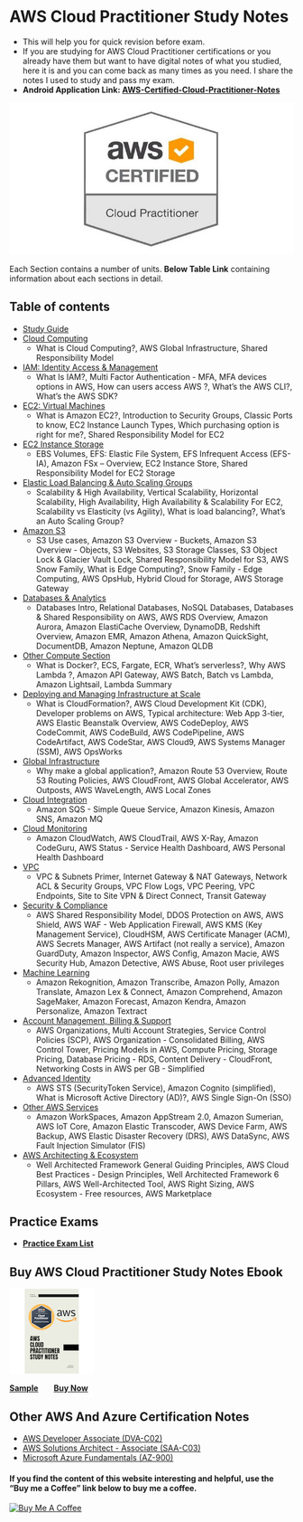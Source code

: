 # AWS Cloud Practitioner Study Notes

- This will help you for quick revision before exam.
- If you are studying for AWS Cloud Practitioner certifications or you already have them but want to have digital notes of what you studied, here it is and you can come back as many times as you need. I share the notes I used to study and pass my exam.
- **Android Application Link: [AWS-Certified-Cloud-Practitioner-Notes](https://play.google.com/store/apps/details?id=com.awsshortnotes)**

![Web App 3-tier](./images/Cloud-Practitioner.png)

Each Section contains a number of units. **Below Table Link** containing information about each sections in detail.

## Table of contents

- [Study Guide](./study-guide.md)
- [Cloud Computing](sections/cloud_computing.md)
  - What is Cloud Computing?, AWS Global Infrastructure, Shared Responsibility Model
- [IAM: Identity Access & Management](sections/iam.md)
  - What Is IAM?, Multi Factor Authentication - MFA, MFA devices options in AWS, How can users access AWS ?, What’s the AWS CLI?, What’s the AWS SDK?
- [EC2: Virtual Machines](sections/ec2.md)
  - What is Amazon EC2?, Introduction to Security Groups, Classic Ports to know, EC2 Instance Launch Types, Which purchasing option is right for me?, Shared Responsibility Model for EC2
- [EC2 Instance Storage](sections/ec2_storage.md)
  - EBS Volumes, EFS: Elastic File System, EFS Infrequent Access (EFS-IA), Amazon FSx – Overview, EC2 Instance Store, Shared Responsibility Model for EC2 Storage
- [Elastic Load Balancing & Auto Scaling Groups](sections/elb_asg.md)
  - Scalability & High Availability, Vertical Scalability, Horizontal Scalability, High Availability, High Availability & Scalability For EC2, Scalability vs Elasticity (vs Agility), What is load balancing?, What’s an Auto Scaling Group?
- [Amazon S3](sections/s3.md)
  - S3 Use cases, Amazon S3 Overview - Buckets, Amazon S3 Overview - Objects, S3 Websites, S3 Storage Classes, S3 Object Lock & Glacier Vault Lock, Shared Responsibility Model for S3, AWS Snow Family, What is Edge Computing?, Snow Family - Edge Computing, AWS OpsHub, Hybrid Cloud for Storage, AWS Storage Gateway
- [Databases & Analytics](sections/databases.md)
  - Databases Intro, Relational Databases, NoSQL Databases, Databases & Shared Responsibility on AWS, AWS RDS Overview, Amazon Aurora, Amazon ElastiCache Overview, DynamoDB, Redshift Overview, Amazon EMR, Amazon Athena, Amazon QuickSight, DocumentDB, Amazon Neptune, Amazon QLDB
- [Other Compute Section](sections/other_compute.md)
  - What is Docker?, ECS, Fargate, ECR, What’s serverless?, Why AWS Lambda ?, Amazon API Gateway, AWS Batch, Batch vs Lambda, Amazon Lightsail, Lambda Summary
- [Deploying and Managing Infrastructure at Scale](sections/deploying.md)
  - What is CloudFormation?, AWS Cloud Development Kit (CDK), Developer problems on AWS, Typical architecture: Web App 3-tier, AWS Elastic Beanstalk Overview, AWS CodeDeploy, AWS CodeCommit, AWS CodeBuild, AWS CodePipeline, AWS CodeArtifact, AWS CodeStar, AWS Cloud9, AWS Systems Manager (SSM), AWS OpsWorks
- [Global Infrastructure](sections/global_infrastructure.md)
  - Why make a global application?, Amazon Route 53 Overview, Route 53 Routing Policies, AWS CloudFront, AWS Global Accelerator, AWS Outposts, AWS WaveLength, AWS Local Zones
- [Cloud Integration](sections/cloud_integration.md)
  - Amazon SQS - Simple Queue Service, Amazon Kinesis, Amazon SNS, Amazon MQ
- [Cloud Monitoring](sections/cloud_monitoring.md)
  - Amazon CloudWatch, AWS CloudTrail, AWS X-Ray, Amazon CodeGuru, AWS Status - Service Health Dashboard, AWS Personal Health Dashboard
- [VPC](sections/vpc.md)
  - VPC & Subnets Primer, Internet Gateway & NAT Gateways, Network ACL & Security Groups, VPC Flow Logs, VPC Peering, VPC Endpoints, Site to Site VPN & Direct Connect, Transit Gateway
- [Security & Compliance](sections/security_compliance.md)
  - AWS Shared Responsibility Model, DDOS Protection on AWS, AWS Shield, AWS WAF - Web Application Firewall, AWS KMS (Key Management Service), CloudHSM, AWS Certificate Manager (ACM), AWS Secrets Manager, AWS Artifact (not really a service), Amazon GuardDuty, Amazon Inspector, AWS Config, Amazon Macie, AWS Security Hub, Amazon Detective, AWS Abuse, Root user privileges
- [Machine Learning](sections/machine_learning.md)
  - Amazon Rekognition, Amazon Transcribe, Amazon Polly, Amazon Translate, Amazon Lex & Connect, Amazon Comprehend, Amazon SageMaker, Amazon Forecast, Amazon Kendra, Amazon Personalize, Amazon Textract
- [Account Management, Billing & Support](sections/account_management_billing_support.md)
  - AWS Organizations, Multi Account Strategies, Service Control Policies (SCP), AWS Organization - Consolidated Billing, AWS Control Tower, Pricing Models in AWS, Compute Pricing, Storage Pricing, Database Pricing - RDS, Content Delivery - CloudFront, Networking Costs in AWS per GB - Simplified
- [Advanced Identity](sections/advanced_identity.md)
  - AWS STS (SecurityToken Service), Amazon Cognito (simplified), What is Microsoft Active Directory (AD)?, AWS Single Sign-On (SSO)
- [Other AWS Services](sections/other_aws_services.md)
  - Amazon WorkSpaces, Amazon AppStream 2.0, Amazon Sumerian, AWS IoT Core, Amazon Elastic Transcoder, AWS Device Farm, AWS Backup, AWS Elastic Disaster Recovery (DRS), AWS DataSync, AWS Fault Injection Simulator (FIS)
- [AWS Architecting & Ecosystem](sections/architecting_and_ecosystem.md)
  - Well Architected Framework General Guiding Principles, AWS Cloud Best Practices - Design Principles, Well Architected Framework 6 Pillars, AWS Well-Architected Tool, AWS Right Sizing, AWS Ecosystem - Free resources, AWS Marketplace

## Practice Exams

- **[Practice Exam List](practice-exam/exams.md)**

## Buy AWS Cloud Practitioner Study Notes Ebook

![Ebook_Cover](./images/Ebook_Cover.png)

**[Sample](./images/AWS-Cloud-Practitioner-Study-Notes-Sample.pdf)** &nbsp; &nbsp; &nbsp;
**[Buy Now](https://www.buymeacoffee.com/kananinirav/e/151079)**

## Other AWS And Azure Certification Notes

- [AWS Developer Associate (DVA-C02)](https://certification.kananinirav.com/aws-developer-associate/)
- [AWS Solutions Architect - Associate (SAA-C03)](https://certification.kananinirav.com/aws-solutions-architect-associate/)
- [Microsoft Azure Fundamentals (AZ-900)](https://certification.kananinirav.com/az-900-microsoft-azure-fundamentals/)

#### If you find the content of this website interesting and helpful, use the “Buy me a Coffee” link below to buy me a coffee.
<a href="https://www.buymeacoffee.com/kananinirav" target="_blank"><img src="https://cdn.buymeacoffee.com/buttons/default-orange.png" alt="Buy Me A Coffee" height="41" width="174"></a>
